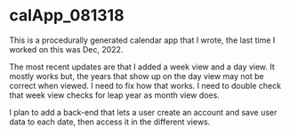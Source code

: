 # calApp_081318
This is a procedurally generated calendar app that I wrote, the last time I worked on this was Dec, 2022.

The most recent updates are that I added a week view and a day view.  It mostly works but, the years that show up on the day view may not be correct when viewed.  I need to fix how that works.  I need to double check that week view checks for leap year as month view does.

I plan to add a back-end that lets a user create an account and save user data to each date, then access it in the different views.
